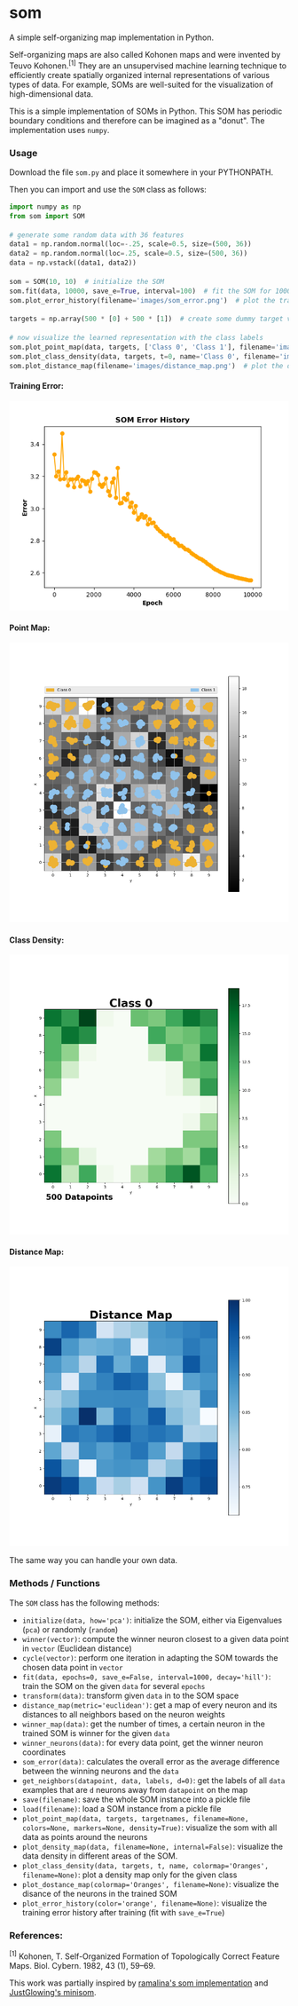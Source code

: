 # som
A simple self-organizing map implementation in Python.

Self-organizing maps are also called Kohonen maps and were invented by Teuvo Kohonen.<sup>[1]</sup> They are an unsupervised machine 
learning technique to efficiently create spatially organized internal representations of various types of data. For 
example, SOMs are well-suited for the visualization of high-dimensional data. 

This is a simple implementation of SOMs in Python. This SOM has periodic boundary conditions and therefore can be
imagined as a "donut". The implementation uses `numpy`.

### Usage
Download the file `som.py` and place it somewhere in your PYTHONPATH.

Then you can import and use the `SOM` class as follows: 

``` python
import numpy as np
from som import SOM

# generate some random data with 36 features
data1 = np.random.normal(loc=-.25, scale=0.5, size=(500, 36))
data2 = np.random.normal(loc=.25, scale=0.5, size=(500, 36))
data = np.vstack((data1, data2))

som = SOM(10, 10)  # initialize the SOM
som.fit(data, 10000, save_e=True, interval=100)  # fit the SOM for 10000 epochs, save the error every 100 steps
som.plot_error_history(filename='images/som_error.png')  # plot the training error history

targets = np.array(500 * [0] + 500 * [1])  # create some dummy target values

# now visualize the learned representation with the class labels
som.plot_point_map(data, targets, ['Class 0', 'Class 1'], filename='images/som.png')
som.plot_class_density(data, targets, t=0, name='Class 0', filename='images/class_0.png')
som.plot_distance_map(filename='images/distance_map.png')  # plot the distance map after training
```

#### Training Error:
![Point Map](https://github.com/alexarnimueller/som/blob/master/images/som_error.png?raw=true)

#### Point Map:
![Point Map](https://github.com/alexarnimueller/som/blob/master/images/som.png?raw=true)

#### Class Density:
![Class Density Map](https://github.com/alexarnimueller/som/blob/master/images/class_0.png?raw=true)

#### Distance Map:
![Distance Map](https://github.com/alexarnimueller/som/blob/master/images/distance_map.png?raw=true)

The same way you can handle your own data.


### Methods / Functions

The `SOM` class has the following methods:
- `initialize(data, how='pca')`: initialize the SOM, either via Eigenvalues (`pca`) or randomly (`random`)
- `winner(vector)`: compute the winner neuron closest to a given data point in `vector` (Euclidean distance)
- `cycle(vector)`: perform one iteration in adapting the SOM towards the chosen data point in `vector`
- `fit(data, epochs=0, save_e=False, interval=1000, decay='hill')`: train the SOM on the given `data` for several `epochs`
- `transform(data)`: transform given `data` in to the SOM space
- `distance_map(metric='euclidean')`: get a map of every neuron and its distances to all neighbors based on the neuron weights
- `winner_map(data)`: get the number of times, a certain neuron in the trained SOM is winner for the given `data`
- `winner_neurons(data)`: for every data point, get the winner neuron coordinates
- `som_error(data)`: calculates the overall error as the average difference between the winning neurons and the `data`
- `get_neighbors(datapoint, data, labels, d=0)`: get the labels of all `data` examples that are `d` neurons away from `datapoint` on the map
- `save(filename)`: save the whole SOM instance into a pickle file
- `load(filename)`: load a SOM instance from a pickle file
- `plot_point_map(data, targets, targetnames, filename=None, colors=None, markers=None, density=True)`: visualize the som with all data as points around the neurons
- `plot_density_map(data, filename=None, internal=False)`: visualize the data density in different areas of the SOM.
- `plot_class_density(data, targets, t, name, colormap='Oranges', filename=None)`: plot a density map only for the given class
- `plot_dostance_map(colormap='Oranges', filename=None)`: visualize the disance of the neurons in the trained SOM
- `plot_error_history(color='orange', filename=None)`: visualize the training error history after training (fit with `save_e=True`)

### References:
<sup>[1]</sup> Kohonen, T. Self-Organized Formation of Topologically Correct Feature Maps. Biol. Cybern. 1982, 43 (1), 59–69.

This work was partially inspired by [ramalina's som implementation](https://github.com/ramarlina/som "ramarlina's som github repo") and [JustGlowing's minisom](https://github.com/JustGlowing/minisom "JustGlowing's minisom github repo").
